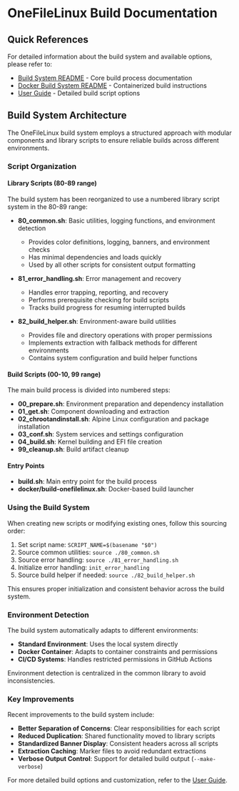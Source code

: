 # OneFileLinux Build Documentation

## Quick References

For detailed information about the build system and available options, please refer to:

- [Build System README](../build/README.md) - Core build process documentation
- [Docker Build System README](../docker/README.md) - Containerized build instructions
- [User Guide](USER_GUIDE.md#detailed-build-script-options) - Detailed build script options

## Build System Architecture

The OneFileLinux build system employs a structured approach with modular components and library scripts to ensure reliable builds across different environments.

### Script Organization

#### Library Scripts (80-89 range)

The build system has been reorganized to use a numbered library script system in the 80-89 range:

- **80_common.sh**: Basic utilities, logging functions, and environment detection
  - Provides color definitions, logging, banners, and environment checks
  - Has minimal dependencies and loads quickly
  - Used by all other scripts for consistent output formatting

- **81_error_handling.sh**: Error management and recovery
  - Handles error trapping, reporting, and recovery
  - Performs prerequisite checking for build scripts
  - Tracks build progress for resuming interrupted builds

- **82_build_helper.sh**: Environment-aware build utilities
  - Provides file and directory operations with proper permissions
  - Implements extraction with fallback methods for different environments
  - Contains system configuration and build helper functions

#### Build Scripts (00-10, 99 range)

The main build process is divided into numbered steps:

- **00_prepare.sh**: Environment preparation and dependency installation
- **01_get.sh**: Component downloading and extraction
- **02_chrootandinstall.sh**: Alpine Linux configuration and package installation
- **03_conf.sh**: System services and settings configuration
- **04_build.sh**: Kernel building and EFI file creation
- **99_cleanup.sh**: Build artifact cleanup

#### Entry Points

- **build.sh**: Main entry point for the build process
- **docker/build-onefilelinux.sh**: Docker-based build launcher

### Using the Build System

When creating new scripts or modifying existing ones, follow this sourcing order:

1. Set script name: `SCRIPT_NAME=$(basename "$0")`
2. Source common utilities: `source ./80_common.sh`
3. Source error handling: `source ./81_error_handling.sh`
4. Initialize error handling: `init_error_handling`
5. Source build helper if needed: `source ./82_build_helper.sh`

This ensures proper initialization and consistent behavior across the build system.

### Environment Detection

The build system automatically adapts to different environments:

- **Standard Environment**: Uses the local system directly
- **Docker Container**: Adapts to container constraints and permissions
- **CI/CD Systems**: Handles restricted permissions in GitHub Actions

Environment detection is centralized in the common library to avoid inconsistencies.

### Key Improvements

Recent improvements to the build system include:

- **Better Separation of Concerns**: Clear responsibilities for each script
- **Reduced Duplication**: Shared functionality moved to library scripts
- **Standardized Banner Display**: Consistent headers across all scripts
- **Extraction Caching**: Marker files to avoid redundant extractions
- **Verbose Output Control**: Support for detailed build output (`--make-verbose`)

For more detailed build options and customization, refer to the [User Guide](USER_GUIDE.md#detailed-build-script-options).